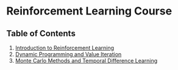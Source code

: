 # Reinforcement Learning Course

## Table of Contents

1.  [Introduction to Reinforcement Learning](./01_Introduction_to_Reinforcement_learning/theory.md)
2.  [Dynamic Programming and Value Iteration](./02_Dynamic_programming_and_value_iteration/theory.md)
3.  [Monte Carlo Methods and Temporal Difference Learning](./03_Monte_Carlo_Methods_and_Temporal_Difference_Learning/theory.md)
